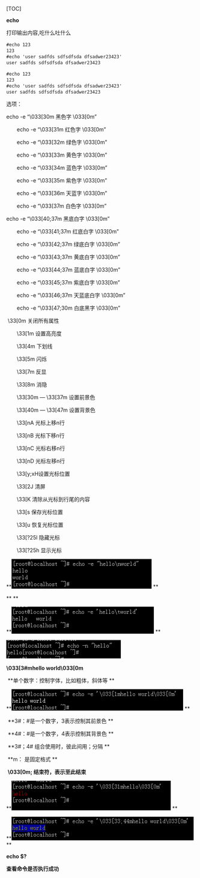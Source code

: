 [TOC]

**echo**

打印输出内容,吃什么吐什么

 

```
#echo 123
123
#echo 'user sadfds sdfsdfsda dfsadwer23423'
user sadfds sdfsdfsda dfsadwer23423
```

 

```
#echo 123
123
#echo 'user sadfds sdfsdfsda dfsadwer23423'
user sadfds sdfsdfsda dfsadwer23423
```

选项：

echo -e “\033[30m 黑色字 \033[0m” 

　　echo -e “\033[31m 红色字 \033[0m” 

　　echo -e “\033[32m 绿色字 \033[0m” 

　　echo -e “\033[33m 黄色字 \033[0m” 

　　echo -e “\033[34m 蓝色字 \033[0m” 

　　echo -e “\033[35m 紫色字 \033[0m” 

　　echo -e “\033[36m 天蓝字 \033[0m” 

　　echo -e “\033[37m 白色字 \033[0m”

echo -e “\033[40;37m 黑底白字 \033[0m” 

　　echo -e “\033[41;37m 红底白字 \033[0m” 

　　echo -e “\033[42;37m 绿底白字 \033[0m” 

　　echo -e “\033[43;37m 黄底白字 \033[0m” 

　　echo -e “\033[44;37m 蓝底白字 \033[0m” 

　　echo -e “\033[45;37m 紫底白字 \033[0m” 

　　echo -e “\033[46;37m 天蓝底白字 \033[0m” 

　　echo -e “\033[47;30m 白底黑字 \033[0m”

​    \33[0m 关闭所有属性 

　　\33[1m 设置高亮度 

　　\33[4m 下划线 

　　\33[5m 闪烁 

　　\33[7m 反显 

　　\33[8m 消隐 

　　\33[30m — \33[37m 设置前景色 

　　\33[40m — \33[47m 设置背景色 

　　\33[nA 光标上移n行 

　　\33[nB 光标下移n行 

　　\33[nC 光标右移n行 

　　\33[nD 光标左移n行 

　　\33[y;xH设置光标位置 

　　\33[2J 清屏 

　　\33[K 清除从光标到行尾的内容 

　　\33[s 保存光标位置 

　　\33[u 恢复光标位置 

　　\33[?25l 隐藏光标 

　　\33[?25h 显示光标

**![img](echo.assets/e6af3e75-d997-449d-b6c3-354bcdd0446a.png)
**

 **
**

**![img](echo.assets/cedb2019-7fbf-49cd-9fd3-7657ee59524c.png)
**

**![img](echo.assets/dfc609b7-1396-4433-aeaf-91e4a89eb4a9.png)**

**\033[3#mhello world\033[0m**

​    **单个数字：控制字体，比如粗体，斜体等
**

**![img](echo.assets/908375f2-e154-49bd-9780-118ab645117b.png)
**

​    **3#：#是一个数字，3表示控制其前景色
**

​    **4#：#是一个数字，4表示控制其背景色
**

​    **3#；4#   组合使用时，彼此间用；分隔
**

​    **m：    是固定格式
**

​    **\033[0m; 结束符，表示至此结束**

**![img](echo.assets/b3bde5fa-2b36-4ff7-927d-194210858a4a.png)
**

**![img](echo.assets/88fdce10-8252-4c5f-be34-566dbe837240.png)
**

**echo $?**

**查看命令是否执行成功**